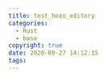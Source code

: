 ```yaml
---
title: test_hexo_editory
categories:
  - Rust
  - base
copyright: true
date: 2020-09-27 14:12:15
tags:
---
```



